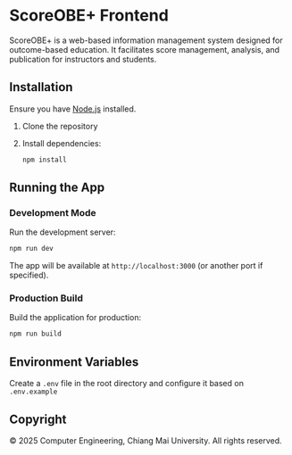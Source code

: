 # ScoreOBE+ Frontend

ScoreOBE+ is a web-based information management system designed for outcome-based education. It facilitates score management, analysis, and publication for instructors and students.

## Installation

Ensure you have [Node.js](https://nodejs.org/) installed.

1. Clone the repository

2. Install dependencies:
   ```bash
   npm install
   ```

## Running the App

### Development Mode

Run the development server:
   ```bash
   npm run dev
   ```

The app will be available at `http://localhost:3000` (or another port if specified).

### Production Build

Build the application for production:
   ```bash
   npm run build
   ```

## Environment Variables

Create a `.env` file in the root directory and configure it based on `.env.example`

## Copyright
© 2025 Computer Engineering, Chiang Mai University. All rights reserved.

